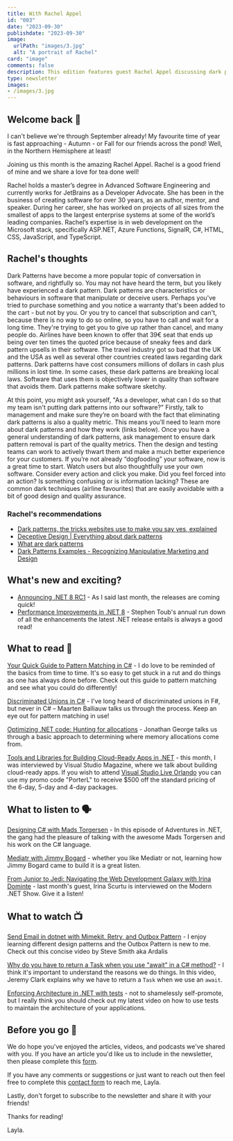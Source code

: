```yaml
---
title: With Rachel Appel
id: "003"
date: "2023-09-30"
publishdate: "2023-09-30"
image: 
  urlPath: "images/3.jpg"
  alt: "A portrait of Rachel"
card: "image"
comments: false
description: This edition features guest Rachel Appel discussing dark patterns. Includes suggestions for the latest blogs to read, podcasts to listen to and videos to watch.
type: newsletter
images:
- /images/3.jpg
---
```


## Welcome back 👋

I can't believe we're through September already! My favourite time of year is fast approaching - Autumn - or Fall for our friends across the pond! Well, in the Northern Hemisphere at least!

Joining us this month is the amazing Rachel Appel. Rachel is a good friend of mine and we share a love for tea done well!

Rachel holds a master’s degree in Advanced Software Engineering and currently works for JetBrains as a Developer Advocate. She has been in the business of creating software for over 30 years, as an author, mentor, and speaker. During her career, she has worked on projects of all sizes from the smallest of apps to the largest enterprise systems at some of the world’s leading companies. Rachel’s expertise is in web development on the Microsoft stack, specifically ASP.NET, Azure Functions, SignalR, C#, HTML, CSS, JavaScript, and TypeScript.

## Rachel's thoughts

Dark Patterns have become a more popular topic of conversation in software, and rightfully so. You may not have heard the term, but you likely have experienced a dark pattern. Dark patterns are characteristics or behaviours in software that manipulate or deceive users. Perhaps you've tried to purchase something and you notice a warranty that's been added to the cart - but not by you. Or you try to cancel that subscription and can't, because there is no way to do so online, so you have to call and wait for a long time. They're trying to get you to give up rather than cancel, and many people do. Airlines have been known to offer that 39€ seat that ends up being over ten times the quoted price because of sneaky fees and dark pattern upsells in their software. The travel industry got so bad that the UK and the USA as well as several other countries created laws regarding dark patterns. Dark patterns have cost consumers millions of dollars in cash plus millions in lost time. In some cases, these dark patterns are breaking local laws. Software that uses them is objectively lower in quality than software that avoids them. Dark patterns make software sketchy.

At this point, you might ask yourself, "As a developer, what can I do so that my team isn't putting dark patterns into our software?" Firstly, talk to management and make sure they’re on board with the fact that eliminating dark patterns is also a quality metric. This means you’ll need to learn more about dark patterns and how they work (links below). Once you have a general understanding of dark patterns, ask management to ensure dark pattern removal is part of the quality metrics. Then the design and testing teams can work to actively thwart them and make a much better experience for your customers. If you’re not already “dogfooding” your software, now is a great time to start. Watch users but also thoughtfully use your own software. Consider every action and click you make. Did you feel forced into an action? Is something confusing or is information lacking? These are common dark techniques (airline favourites) that are easily avoidable with a bit of good design and quality assurance.

### Rachel's recommendations

- [Dark patterns, the tricks websites use to make you say yes, explained](https://www.vox.com/recode/22351108/dark-patterns-ui-web-design-privacy)
- [Deceptive Design | Everything about dark patterns](https://www.deceptive.design/)
- [What are dark patterns](https://www.ionos.com/digitalguide/websites/web-development/what-are-dark-patterns/)
- [Dark Patterns Examples - Recognizing Manipulative Marketing and Design](https://raidboxes.io/en/blog/security/dark-patterns/)

## What's new and exciting?

- [Announcing .NET 8 RC1](https://devblogs.microsoft.com/dotnet/announcing-dotnet-8-rc1/) - As I said last month, the releases are coming quick!
- [Performance Improvements in .NET 8](https://devblogs.microsoft.com/dotnet/performance-improvements-in-net-8/) - Stephen Toub's annual run down of all the enhancements the latest .NET release entails is always a good read!

## What to read 📖

[Your Quick Guide to Pattern Matching in C#](https://codingsonata.com/your-quick-guide-to-pattern-matching-in-c) - I do love to be reminded of the basics from time to time. It's so easy to get stuck in a rut and do things as one has always done before. Check out this guide to pattern matching and see what you could do differently!

[Discriminated Unions in C#](https://blog.maartenballiauw.be/post/2023/09/18/discriminated-unions-in-csharp.html) - I've long heard of discriminated unions in F#, but never in C# – Maarten Balliauw talks us through the process. Keep an eye out for pattern matching in use!

[Optimizing .NET code: Hunting for allocations](https://endjin.com/blog/2023/09/optimising-dotnet-code-2-hunting-for-allocations) - Jonathan George talks us through a basic approach to determining where memory allocations come from.

[Tools and Libraries for Building Cloud-Ready Apps in .NET](https://visualstudiomagazine.com/articles/2023/09/19/cloud-ready-net.aspx) - this month, I was interviewed by Visual Studio Magazine, where we talk about building cloud-ready apps.
If you wish to attend [Visual Studio Live Orlando](https://vslive.com/ECG/live360events/Events/Orlando-2023/VSLive.aspx) you can use my promo code "PorterL" to receive $500 off the standard pricing of the 6-day, 5-day and 4-day packages.

## What to listen to 🗣

[Designing C# with Mads Torgersen](https://topenddevs.com/podcasts/adventures-in-net/episodes/designing-c-with-mads-torgersen-net-156) - In this episode of Adventures in .NET, the gang had the pleasure of talking with the awesome Mads Torgersen and his work on the C# language.

[Mediatr with Jimmy Bogard](https://www.dotnetrocks.com/details/1862) - whether you like Mediatr or not, learning how Jimmy Bogard came to build it is a great listen.

[From Junior to Jedi: Navigating the Web Development Galaxy with Irina Dominte](https://dotnetcore.show/season-6/from-junior-to-jedi-navigating-the-web-development-galaxy-with-irina-dominte/) - last month's guest, Irina Scurtu is interviewed on the Modern .NET Show. Give it a listen!

## What to watch 📺

[Send Email in dotnet with Mimekit, Retry, and Outbox Pattern](https://youtu.be/qD3ZMH5x3uc?si=HWnfwiPp6pZVy5bH) - I enjoy learning different design patterns and the Outbox Pattern is new to me. Check out this concise video by Steve Smith aka Ardalis

[Why do you have to return a Task when you use "await" in a C# method?](https://www.youtube.com/watch?v=3kuwLDibFDE) - I think it's important to understand the reasons we do things. In this video, Jeremy Clark explains why we have to return a `Task` when we use an `await`.

[Enforcing Architecture in .NET with tests](https://www.youtube.com/watch?v=66GQSphX9kA) - not to shamelessly self-promote, but I really think you should check out my latest video on how to use tests to maintain the architecture of your applications.

## Before you go 👋

We do hope you've enjoyed the articles, videos, and podcasts we've shared with you. If you have an article you'd like us to include in the newsletter, then please complete this [form](https://forms.gle/WJM3F7STnSiVdysy5).

If you have any comments or suggestions or just want to reach out then feel free to complete this [contact form](https://forms.gle/TNMj6mMtUxDFXP8v6) to reach me, Layla.

Lastly, don't forget to subscribe to the newsletter and share it with your friends!

Thanks for reading!

Layla.